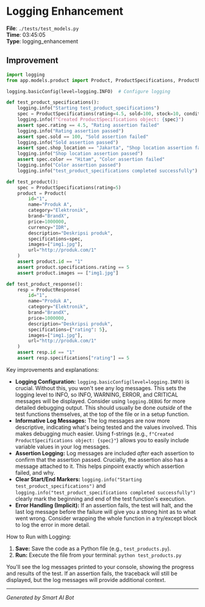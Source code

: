 # Logging Enhancement

**File**: `./tests/test_models.py`  
**Time**: 03:45:05  
**Type**: logging_enhancement

## Improvement

```python
import logging
from app.models.product import Product, ProductSpecifications, ProductResponse

logging.basicConfig(level=logging.INFO)  # Configure logging

def test_product_specifications():
    logging.info("Starting test_product_specifications")
    spec = ProductSpecifications(rating=4.5, sold=100, stock=10, condition="Baru", shop_location="Jakarta", shop_name="Toko A", storage="128GB", color="Hitam", warranty="1 tahun")
    logging.info(f"Created ProductSpecifications object: {spec}")
    assert spec.rating == 4.5, "Rating assertion failed"
    logging.info("Rating assertion passed")
    assert spec.sold == 100, "Sold assertion failed"
    logging.info("Sold assertion passed")
    assert spec.shop_location == "Jakarta", "Shop location assertion failed"
    logging.info("Shop location assertion passed")
    assert spec.color == "Hitam", "Color assertion failed"
    logging.info("Color assertion passed")
    logging.info("test_product_specifications completed successfully")

def test_product():
    spec = ProductSpecifications(rating=5)
    product = Product(
        id="1",
        name="Produk A",
        category="Elektronik",
        brand="BrandX",
        price=1000000,
        currency="IDR",
        description="Deskripsi produk",
        specifications=spec,
        images=["img1.jpg"],
        url="http://produk.com/1"
    )
    assert product.id == "1"
    assert product.specifications.rating == 5
    assert product.images == ["img1.jpg"]

def test_product_response():
    resp = ProductResponse(
        id="1",
        name="Produk A",
        category="Elektronik",
        brand="BrandX",
        price=1000000,
        description="Deskripsi produk",
        specifications={"rating": 5},
        images=["img1.jpg"],
        url="http://produk.com/1"
    )
    assert resp.id == "1"
    assert resp.specifications["rating"] == 5
```

Key improvements and explanations:

* **Logging Configuration:** `logging.basicConfig(level=logging.INFO)` is crucial.  Without this, you won't see any log messages.  This sets the logging level to INFO, so INFO, WARNING, ERROR, and CRITICAL messages will be displayed.  Consider using `logging.DEBUG` for more detailed debugging output.  This should usually be done *outside* of the test functions themselves, at the top of the file or in a setup function.
* **Informative Log Messages:** The log messages are now more descriptive, indicating what's being tested and the values involved.  This makes debugging much easier.  Using f-strings (e.g., `f"Created ProductSpecifications object: {spec}"`) allows you to easily include variable values in your log messages.
* **Assertion Logging:**  Log messages are included *after* each assertion to confirm that the assertion passed.  Crucially, the assertion also has a message attached to it. This helps pinpoint exactly which assertion failed, and why.
* **Clear Start/End Markers:**  `logging.info("Starting test_product_specifications")` and `logging.info("test_product_specifications completed successfully")` clearly mark the beginning and end of the test function's execution.
* **Error Handling (Implicit):**  If an assertion fails, the test will halt, and the last log message before the failure will give you a strong hint as to what went wrong. Consider wrapping the whole function in a try/except block to log the error in more detail.

How to Run with Logging:

1.  **Save:** Save the code as a Python file (e.g., `test_products.py`).
2.  **Run:** Execute the file from your terminal: `python test_products.py`

You'll see the log messages printed to your console, showing the progress and results of the test.  If an assertion fails, the traceback will still be displayed, but the log messages will provide additional context.

---
*Generated by Smart AI Bot*
